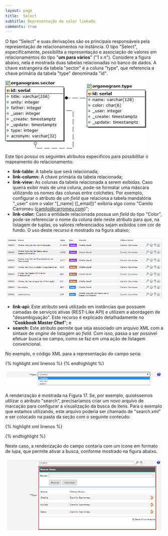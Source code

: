 ```yaml
---
layout: page
title:  Select
subtitle: Representação de valor linkado.
comments: true
---
```


O tipo "Select" e suas derivações são os principais responsáveis pela representação de relacionamentos na instância. O tipo "Select", especificamente, possibilita a representação e associação de valores em relacionamentos do tipo "**um para vários**" ("1 x *n*"). Considere a figura abaixo, nela é mostrada duas tabelas relacionadas no banco de dados. A chave estrangeira da tabela "sector" é a coluna "type", que referencia a chave primária da tabela "type" denominada "id".

![Relacionamento "1 x *n*" que será representado com o uso do tipo "Select".](/docs/images/image_15.jpg)

Este tipo possui os seguintes atributos específicos para possibilitar o mapeamento do relacionamento:

- **link-table:** A tabela que será relacionada;
- **link-column:** A chave primária da tabela relacionada;
- **link-view:** As colunas da tabela relacionada a serem exibidas. Caso queira exibir mais de uma coluna, pode-se formatar uma máscara utilizando os nomes das colunas entre colchetes. Por exemplo, configurar o atributo de um *field* que relaciona a tabela mandatória "_user" com o valor "[_name] ([_email])" exibiria algo como "Camilo Carromeu (camilo@carromeu.com)";
- **link-color:** Caso a entidade relacionada possua um *field* do tipo "Color", pode-se referenciar o nome da coluna dele neste atributo para que, na listagem de tuplas, os valores referenciados sejam exibidos com cor de fundo. O uso deste recurso é mostrado na figura abaixo;

![Listagem de itens da tabela "sector", onde o tipo "Select" foi utilizado para representar os "tipos de setores" (coluna "Tipo" na imagem). Neste caso o atributo "link-color" do *field* aponta para a coluna "color" da tabela relacionada "type".](/docs/images/image_16.png)

- **link-api:** Este atributo será utilizado em instâncias que possuem camadas de serviços ativas (REST-Like API) e utilizem a abordagem de "desambiguação". Este recurso é explicado detalhadamente no "**Cookbook Master Chef**"; e
- **search:** Este atributo permite que seja associado um arquivo XML com a sintaxe de *engine* de listagem ao *field*. Com isso, passa a ser possível efetuar busca no campo, como se faz em uma ação de listagem convencional.

No exemplo, o código XML para a representação do campo seria:

{% highlight xml linenos %}
<field
	type="Select"
	column="type"
	label="Type | pt_BR: Tipo"
	required="true"
	link-table="organogram.type"
	link-column="id"
	link-view="name"
	help="Select the type of sector. | pt_BR: Selecione o tipo do setor."
/>
{% endhighlight %}

![Campo do tipo "Select".](/docs/images/image_17.png)

A renderização é mostrada na Figura 17. Se, por exemplo, quiséssemos utilizar o atributo "search", precisaríamos criar um novo arquivo de marcação para configurar a visualização da busca de itens. Para o exemplo que estamos utilizando, este arquivo poderia ser chamado de "search.xml" e ser colocado na pasta da seção com o seguinte conteúdo:

{% highlight xml linenos %}
<?xml version="1.0" encoding="UTF-8"?>
<view table="organogram.type" primary="id" paginate="15">
	<field type="Phrase" column="name" label="Nome" id="_TITLE_" />
	<field type="Select" column="_user" label="Last Author | pt_BR: Último Autor"
	link-table="_user" link-column="_id" link-view="_name" />
	<order id="_TITLE_" invert="false" />
</view>
<search table="organogram.type">
	<field type="Phrase" column="name" label="Nome" />
</search>
{% endhighlight %}

Neste caso, a renderização do campo contaria com um ícone em formato de lupa, que permite ativar a busca, conforme mostrado na figura abaixo.

![Campo do tipo "Select" com o atributo "search" sendo utilizado.](/docs/images/image_18.png)
